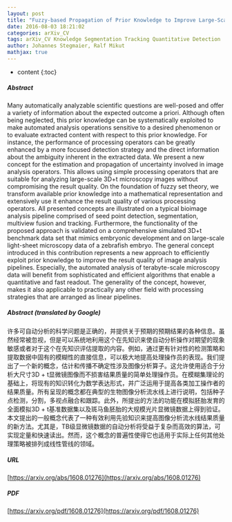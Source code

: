 ```yaml
---
layout: post
title: "Fuzzy-based Propagation of Prior Knowledge to Improve Large-Scale Image Analysis Pipelines"
date: 2016-08-03 18:21:02
categories: arXiv_CV
tags: arXiv_CV Knowledge Segmentation Tracking Quantitative Detection
author: Johannes Stegmaier, Ralf Mikut
mathjax: true
---
```


* content
{:toc}

##### Abstract
Many automatically analyzable scientific questions are well-posed and offer a variety of information about the expected outcome a priori. Although often being neglected, this prior knowledge can be systematically exploited to make automated analysis operations sensitive to a desired phenomenon or to evaluate extracted content with respect to this prior knowledge. For instance, the performance of processing operators can be greatly enhanced by a more focused detection strategy and the direct information about the ambiguity inherent in the extracted data. We present a new concept for the estimation and propagation of uncertainty involved in image analysis operators. This allows using simple processing operators that are suitable for analyzing large-scale 3D+t microscopy images without compromising the result quality. On the foundation of fuzzy set theory, we transform available prior knowledge into a mathematical representation and extensively use it enhance the result quality of various processing operators. All presented concepts are illustrated on a typical bioimage analysis pipeline comprised of seed point detection, segmentation, multiview fusion and tracking. Furthermore, the functionality of the proposed approach is validated on a comprehensive simulated 3D+t benchmark data set that mimics embryonic development and on large-scale light-sheet microscopy data of a zebrafish embryo. The general concept introduced in this contribution represents a new approach to efficiently exploit prior knowledge to improve the result quality of image analysis pipelines. Especially, the automated analysis of terabyte-scale microscopy data will benefit from sophisticated and efficient algorithms that enable a quantitative and fast readout. The generality of the concept, however, makes it also applicable to practically any other field with processing strategies that are arranged as linear pipelines.

##### Abstract (translated by Google)
许多可自动分析的科学问题是正确的，并提供关于预期的预期结果的各种信息。虽然经常被忽视，但是可以系统地利用这个在先知识来使自动分析操作对期望的现象敏感或者对于这个在先知识评估提取的内容。例如，通过更有针对性的检测策略和提取数据中固有的模糊性的直接信息，可以极大地提高处理操作员的表现。我们提出了一个新的概念，估计和传播不确定性涉及图像分析算子。这允许使用适合于分析大尺寸3D + t显微镜图像而不损害结果质量的简单处理操作员。在模糊集理论的基础上，将现有的知识转化为数学表达形式，并广泛运用于提高各类加工操作者的结果质量。所有呈现的概念都在典型的生物图像分析流水线上进行说明，包括种子点检测，分割，多视点融合和跟踪。此外，所提出的方法的功能在模拟胚胎发育的全面模拟3D + t基准数据集以及斑马鱼胚胎的大规模光片显微镜数据上得到验证。本文提出的一般概念代表了一种有效利用先验知识来提高图像分析流水线结果质量的新方法。尤其是，TB级显微镜数据的自动分析将受益于复杂而高效的算法，可实现定量和快速读出。然而，这个概念的普遍性使得它也适用于实际上任何其他处理策略被排列成线性管线的领域。

##### URL
[https://arxiv.org/abs/1608.01276](https://arxiv.org/abs/1608.01276)

##### PDF
[https://arxiv.org/pdf/1608.01276](https://arxiv.org/pdf/1608.01276)

